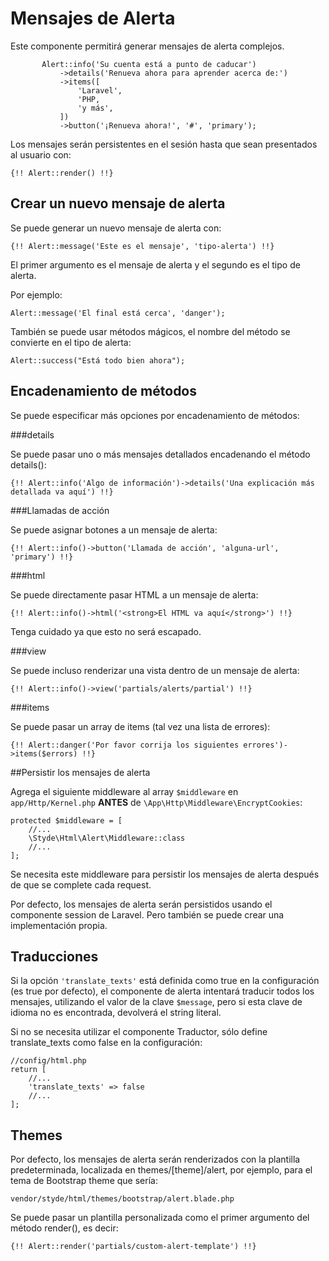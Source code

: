 # Mensajes de Alerta

Este componente permitirá generar mensajes de alerta complejos.

 ```
        Alert::info('Su cuenta está a punto de caducar')
            ->details('Renueva ahora para aprender acerca de:')
            ->items([
                'Laravel',
                'PHP,
                'y más',
            ])
            ->button('¡Renueva ahora!', '#', 'primary');
```

Los mensajes serán persistentes en el sesión hasta que sean presentados al usuario con:

`{!! Alert::render() !!}`

## Crear un nuevo mensaje de alerta

Se puede generar un nuevo mensaje de alerta con: 

`{!! Alert::message('Este es el mensaje', 'tipo-alerta') !!}`

El primer argumento es el mensaje de alerta y el segundo es el tipo de alerta.

Por ejemplo:

```
Alert::message('El final está cerca', 'danger');
```

También se puede usar métodos mágicos, el nombre del método se convierte en el tipo de alerta:

```
Alert::success("Está todo bien ahora");
```

## Encadenamiento de métodos

Se puede especificar más opciones por encadenamiento de métodos:

###details

Se puede pasar uno o más mensajes detallados encadenando el método details():

`{!! Alert::info('Algo de información')->details('Una explicación más detallada va aquí') !!}`

###Llamadas de acción

Se puede asignar botones a un mensaje de alerta: 

`{!! Alert::info()->button('Llamada de acción', 'alguna-url', 'primary') !!}`

###html

Se puede directamente pasar HTML a un mensaje de alerta: 

`{!! Alert::info()->html('<strong>El HTML va aquí</strong>') !!}`

Tenga cuidado ya que esto no será escapado.

###view

Se puede incluso renderizar una vista dentro de un mensaje de alerta:

`{!! Alert::info()->view('partials/alerts/partial') !!}`

###items

Se puede pasar un array de items (tal vez una lista de errores):

`{!! Alert::danger('Por favor corrija los siguientes errores')->items($errors) !!}`

##Persistir los mensajes de alerta

Agrega el siguiente middleware al array `$middleware` en `app/Http/Kernel.php` **ANTES** de `\App\Http\Middleware\EncryptCookies`: 

```
protected $middleware = [
    //...
    \Styde\Html\Alert\Middleware::class
    //...
];
```
Se necesita este middleware para persistir los mensajes de alerta después de que se complete cada request. 

Por defecto, los mensajes de alerta serán persistidos usando el componente session de Laravel. Pero también se puede crear una implementación propia. 

## Traducciones

Si la opción `'translate_texts'` está definida como true en la configuración (es true por defecto), el componente de alerta intentará traducir todos los mensajes, utilizando el valor de la clave `$message`, pero si esta clave de idioma no es encontrada, devolverá el string literal.
 
Si no se necesita utilizar el componente Traductor, sólo define translate_texts como false en la configuración:

```
//config/html.php
return [
    //...
    'translate_texts' => false
    //...
];
```

## Themes

Por defecto, los mensajes de alerta serán renderizados con la plantilla predeterminada, localizada en themes/[theme]/alert, por ejemplo, para el tema de Bootstrap theme que sería:

`vendor/styde/html/themes/bootstrap/alert.blade.php`

Se puede pasar un plantilla personalizada como el primer argumento del método render(), es decir:

`{!! Alert::render('partials/custom-alert-template') !!}`